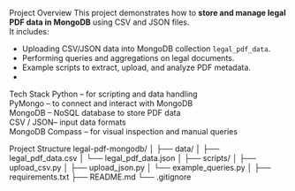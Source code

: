 Project Overview
This project demonstrates how to **store and manage legal PDF data in MongoDB** using CSV and JSON files.  
It includes:
- Uploading CSV/JSON data into MongoDB collection `legal_pdf_data`.
- Performing queries and aggregations on legal documents.
- Example scripts to extract, upload, and analyze PDF metadata.
- 
Tech Stack
  Python – for scripting and data handling  
  PyMongo – to connect and interact with MongoDB  
  MongoDB – NoSQL database to store PDF data  
  CSV / JSON– input data formats  
  MongoDB Compass – for visual inspection and manual queries  

Project Structure
legal-pdf-mongodb/
│
├── data/ 
│ ├── legal_pdf_data.csv
│ └── legal_pdf_data.json
│
├── scripts/ 
│ ├── upload_csv.py
│ ├── upload_json.py 
│ └── example_queries.py
│
├── requirements.txt
├── README.md 
└── .gitignore 
